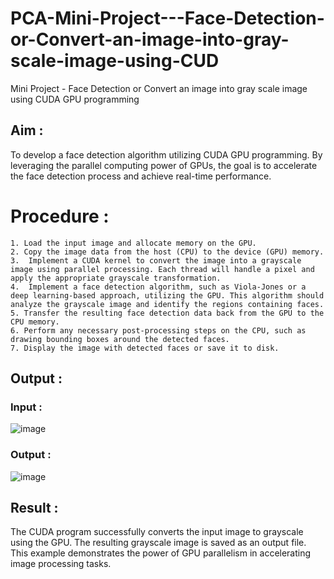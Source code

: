 # PCA-Mini-Project---Face-Detection-or-Convert-an-image-into-gray-scale-image-using-CUD
Mini Project - Face Detection or Convert an image into gray scale image using CUDA GPU programming
## Aim :
To develop a face detection algorithm utilizing CUDA GPU programming. By leveraging the parallel computing power of GPUs, the goal is to accelerate the face detection process and achieve real-time performance.
# Procedure :
```
1. Load the input image and allocate memory on the GPU.
2. Copy the image data from the host (CPU) to the device (GPU) memory.
3.  Implement a CUDA kernel to convert the image into a grayscale image using parallel processing. Each thread will handle a pixel and apply the appropriate grayscale transformation.
4.  Implement a face detection algorithm, such as Viola-Jones or a deep learning-based approach, utilizing the GPU. This algorithm should analyze the grayscale image and identify the regions containing faces.
5. Transfer the resulting face detection data back from the GPU to the CPU memory.
6. Perform any necessary post-processing steps on the CPU, such as drawing bounding boxes around the detected faces.
7. Display the image with detected faces or save it to disk.
```
## Output :

### Input :
![image](https://github.com/vishnudorigundla/PCA---Mini-Project-Mini-Project---Face-Detection-or-Convert-an-image-into-gray-scale-image-using-CUD/assets/94175324/be25e864-5f25-45af-8b4c-21f12f786488)
### Output :
![image](https://github.com/vishnudorigundla/PCA---Mini-Project-Mini-Project---Face-Detection-or-Convert-an-image-into-gray-scale-image-using-CUD/assets/94175324/409dbd6f-3f6b-4572-b002-392b9cea2d46)


## Result :
The CUDA program successfully converts the input image to grayscale using the GPU. The resulting grayscale image is saved as an output file. This example demonstrates the power of GPU parallelism in accelerating image processing tasks.
